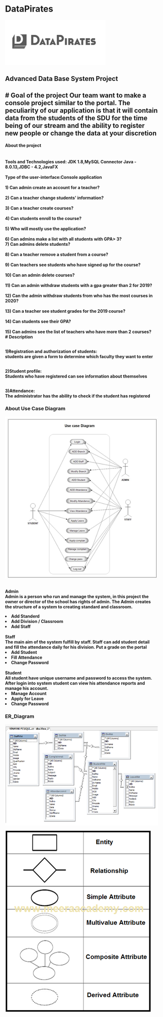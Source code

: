 # DataPirates
![Our_Logo](https://github.com/Abylaikhanaaaaa/DataPirates/blob/main/logo.png)
<h2>Advanced Data Base System Project<h2> 
# Goal of the project
Our team want to make a console project similar to the portal. The peculiarity of our application is that it will contain data from the students of the SDU for the time being of our stream and the ability to register new people or change the data at your discretion
<h4> About the project<h4>
<br> Tools and Technologies used: JDK 1.8,MySQL Connector Java - 8.0.13,JDBC - 4.2,JavaFX</br>
<br>Type of the user-interface:Console application</br>
<br> 1) Can admin create an account for a teacher?</br>
<br>2) Can a teacher change students' information?</br>
<br>3) Can a teacher create courses?</br>
<br>4) Can students enroll to the course?</br>
<br>5) Who will mostly use the application?</br>
<br>6) Can admins make a list with all students with GPA> 3?<br8>
<br>7) Can admins delete students?</br>
<br>8) Can a teacher remove a student from a course?</br>
<br>9) Can teachers see students who have signed up for the course?</br>
<br>10) Can an admin delete courses?</br>
<br>11) Can an admin withdraw students with a gpa greater than 2 for 2019?</br>
<br>12) Can the admin withdraw students from who has the most courses in 2020?</br>
<br>13) Can a teacher see student grades for the 2019 course?</br>
<br>14) Can students see their GPA?</br>
<br>15) Can admins see the list of teachers who have more than 2 courses?</br>
# Description

<br>1)Registration and authorization of students:
<br>students are given a form to determine which faculty they want to enter

<br>2)Student profile:
<br>Students who have registered can see information about themselves

<br>3)Attendance:
<br>The administrator has the ability to check if the student has registered

<h3>About Use Case Diagram</h3>

![Use_Case_Diagram](https://github.com/Abylaikhanaaaaa/DataPirates/blob/main/Usecase-1.png)

<br>Admin </br>
 Admin is a person who run and manage the system, in this project the owner or director of the school has rights of admin. The Admin creates the structure of a system to creating standard and classroom.
<li>Add Standerd</li>
<li>Add Division / Classroom</li>
<li>Add Staff</li>
<br>Staff</br>
The main aim of the  system fulfill by staff. Staff can add student detail and fill the attendance daily for his division. Put a grade on the portal
  <li>Add Student</li>
  <li>Fill Attendance</li>
  <li>Change Password</li>
<br>Student</br>
All student have unique username and password to access the system. After login into system student can view his attendance reports and manage his account. 
  <li>Manage Account</li>
  <li>Apply for Leave</li>
  <li>Change Password</li>
  <h3>ER_Diagram</h3>
  
  ![ER_Diagram](https://github.com/Abylaikhanaaaaa/DataPirates/blob/main/erdiagrm.png)
  
  
  ![ee](https://github.com/Abylaikhanaaaaa/DataPirates/blob/main/ERSymbol.png)
